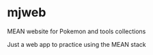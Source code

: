 # mjweb
MEAN website for Pokemon and tools collections

Just a web app to practice using the MEAN stack
